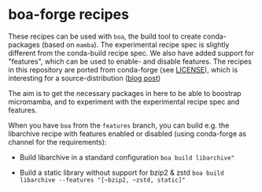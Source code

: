 # boa-forge recipes

These recipes can be used with `boa`, the build tool to create conda-packages (based on `mamba`).
The experimental recipe spec is slightly different from the conda-build recipe spec. We also have added support for "features", which can be used to enable- and disable features.
The recipes in this repository are ported from conda-forge (see [LICENSE](LICENSE)), which is interesting for a source-distribution ([blog post](https://wolfv.github.io/posts/2020/09/20/boa-and-conda-source-distributions.html))

The aim is to get the necessary packages in here to be able to boostrap micromamba, and to experiment with the experimental recipe spec and features.

When you have `boa` from the `features` branch, you can build e.g. the libarchive recipe with features enabled or disabled (using conda-forge as channel for the requirements):

- Build libarchive in a standard configuration
  `boa build libarchive"`

- Build a static library without support for bzip2 & zstd
  `boa build libarchive --features "[~bzip2, ~zstd, static]"`
